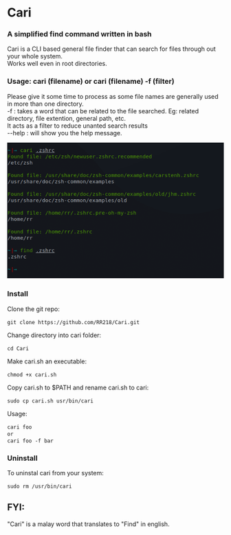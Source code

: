 # Cari
### A simplified find command written in bash
Cari is a CLI based general file finder that can search for files through out your whole system. <br>
Works well even in root directories.
### Usage: cari (filename) or cari (filename) -f (filter)
Please give it some time to process as some file names are generally used in more than one directory. <br>
-f : takes a word that can be related to the file searched. Eg: related directory, file extention, general path, etc. <br>
It acts as a filter to reduce unanted search results <br>
--help : will show you the help message.

![Example](https://github.com/RR218/Cari/blob/main/Image/Screenshot_2023-02-16_21-53-24.png)
### Install
Clone the git repo:
```
git clone https://github.com/RR218/Cari.git
```
Change directory into cari folder:
```
cd Cari
```
Make cari.sh an executable:
```
chmod +x cari.sh
```
Copy cari.sh to $PATH and rename cari.sh to cari:
```
sudo cp cari.sh usr/bin/cari
```
Usage:
```
cari foo
or
cari foo -f bar
```
### Uninstall
To uninstal cari from your system:
```
sudo rm /usr/bin/cari
```

## FYI:
"Cari" is a malay word that translates to "Find" in english.
